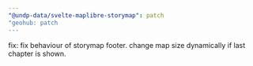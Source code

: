 ```yaml
---
"@undp-data/svelte-maplibre-storymap": patch
"geohub: patch
---
```


fix: fix behaviour of storymap footer. change map size dynamically if last chapter is shown.

